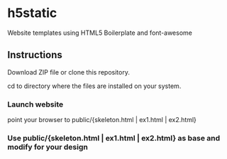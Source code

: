 # h5static
Website templates using HTML5 Boilerplate and font-awesome

## Instructions

Download ZIP file or clone this repository.

cd to directory where the files are installed on your system.

### Launch website
point your browser to public/{skeleton.html | ex1.html | ex2.html}

### Use public/{skeleton.html | ex1.html | ex2.html} as base and modify for your design
